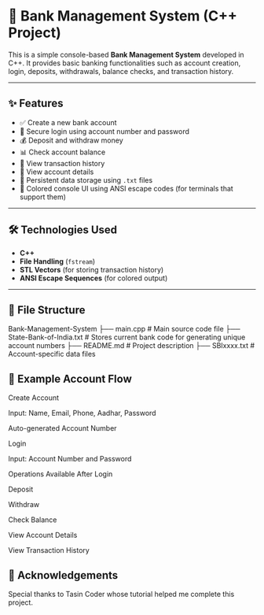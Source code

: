 # 🏦 Bank Management System (C++ Project)

This is a simple console-based **Bank Management System** developed in C++. It provides basic banking functionalities such as account creation, login, deposits, withdrawals, balance checks, and transaction history.

---

## ✨ Features

- ✅ Create a new bank account
- 🔐 Secure login using account number and password
- 💰 Deposit and withdraw money
- 📊 Check account balance
- 📄 View transaction history
- 🧾 View account details
- 💾 Persistent data storage using `.txt` files
- 🎨 Colored console UI using ANSI escape codes (for terminals that support them)

---

## 🛠️ Technologies Used

- **C++**
- **File Handling** (`fstream`)
- **STL Vectors** (for storing transaction history)
- **ANSI Escape Sequences** (for colored output)

---

## 📁 File Structure
Bank-Management-System
├── main.cpp # Main source code file
├── State-Bank-of-India.txt # Stores current bank code for generating unique account numbers
├── README.md # Project description
├── SBIxxxx.txt # Account-specific data files



## 📌 Example Account Flow
Create Account

Input: Name, Email, Phone, Aadhar, Password

Auto-generated Account Number

Login

Input: Account Number and Password

Operations Available After Login

Deposit

Withdraw

Check Balance

View Account Details

View Transaction History

## 🙏 Acknowledgements
Special thanks to Tasin Coder whose tutorial helped me complete this project.
